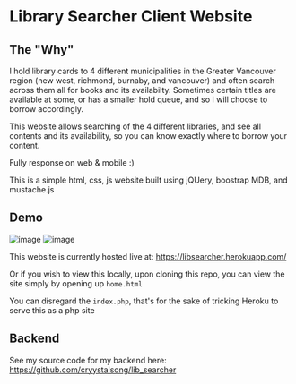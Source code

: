 # Library Searcher Client Website

## The "Why"

I hold library cards to 4 different municipalities in the Greater Vancouver region (new west, richmond, burnaby, and vancouver) and often search across them all for books and its availabilty. Sometimes certain titles are available at some, or has a smaller hold queue, and so I will choose to borrow accordingly. 

This website allows searching of the 4 different libraries, and see all contents and its availability, so you can know exactly where to borrow your content. 

Fully response on web & mobile :) 

This is a simple html, css, js website built using jQUery, boostrap MDB, and mustache.js

## Demo 

![image](https://i.imgur.com/E1CySJY.png)
![image](https://i.imgur.com/TjLdXx9.png)

This website is currently hosted live at: https://libsearcher.herokuapp.com/

Or if you wish to view this locally, upon cloning this repo, you can view the site simply by opening up `home.html`

You can disregard the `index.php`, that's for the sake of tricking Heroku to serve this as a php site 

## Backend 

See my source code for my backend here: 
https://github.com/cryystalsong/lib_searcher